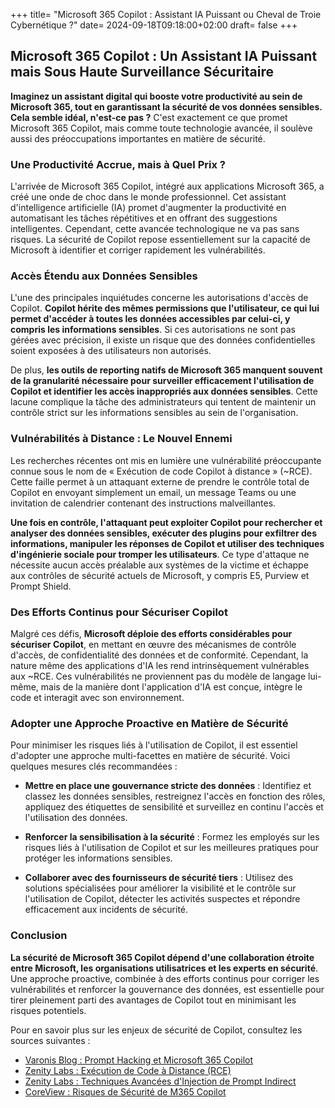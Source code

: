 +++
title= "Microsoft 365 Copilot : Assistant IA Puissant ou Cheval de Troie Cybernétique ?"
date= 2024-09-18T09:18:00+02:00
draft= false
+++

## Microsoft 365 Copilot : Un Assistant IA Puissant mais Sous Haute Surveillance Sécuritaire

**Imaginez un assistant digital qui booste votre productivité au sein de Microsoft 365, tout en garantissant la sécurité de vos données sensibles. Cela semble idéal, n'est-ce pas ?** C'est exactement ce que promet Microsoft 365 Copilot, mais comme toute technologie avancée, il soulève aussi des préoccupations importantes en matière de sécurité.

### Une Productivité Accrue, mais à Quel Prix ?

L'arrivée de Microsoft 365 Copilot, intégré aux applications Microsoft 365, a créé une onde de choc dans le monde professionnel. Cet assistant d'intelligence artificielle (IA) promet d'augmenter la productivité en automatisant les tâches répétitives et en offrant des suggestions intelligentes. Cependant, cette avancée technologique ne va pas sans risques. La sécurité de Copilot repose essentiellement sur la capacité de Microsoft à identifier et corriger rapidement les vulnérabilités.

### Accès Étendu aux Données Sensibles

L'une des principales inquiétudes concerne les autorisations d'accès de Copilot. **Copilot hérite des mêmes permissions que l'utilisateur, ce qui lui permet d'accéder à toutes les données accessibles par celui-ci, y compris les informations sensibles**. Si ces autorisations ne sont pas gérées avec précision, il existe un risque que des données confidentielles soient exposées à des utilisateurs non autorisés.

De plus, **les outils de reporting natifs de Microsoft 365 manquent souvent de la granularité nécessaire pour surveiller efficacement l'utilisation de Copilot et identifier les accès inappropriés aux données sensibles**. Cette lacune complique la tâche des administrateurs qui tentent de maintenir un contrôle strict sur les informations sensibles au sein de l'organisation.

### Vulnérabilités à Distance : Le Nouvel Ennemi

Les recherches récentes ont mis en lumière une vulnérabilité préoccupante connue sous le nom de « Exécution de code Copilot à distance » (~RCE). Cette faille permet à un attaquant externe de prendre le contrôle total de Copilot en envoyant simplement un email, un message Teams ou une invitation de calendrier contenant des instructions malveillantes.

**Une fois en contrôle, l'attaquant peut exploiter Copilot pour rechercher et analyser des données sensibles, exécuter des plugins pour exfiltrer des informations, manipuler les réponses de Copilot et utiliser des techniques d'ingénierie sociale pour tromper les utilisateurs**. Ce type d'attaque ne nécessite aucun accès préalable aux systèmes de la victime et échappe aux contrôles de sécurité actuels de Microsoft, y compris E5, Purview et Prompt Shield.

### Des Efforts Continus pour Sécuriser Copilot

Malgré ces défis, **Microsoft déploie des efforts considérables pour sécuriser Copilot**, en mettant en œuvre des mécanismes de contrôle d'accès, de confidentialité des données et de conformité. Cependant, la nature même des applications d'IA les rend intrinsèquement vulnérables aux ~RCE. Ces vulnérabilités ne proviennent pas du modèle de langage lui-même, mais de la manière dont l'application d'IA est conçue, intègre le code et interagit avec son environnement.

### Adopter une Approche Proactive en Matière de Sécurité

Pour minimiser les risques liés à l'utilisation de Copilot, il est essentiel d'adopter une approche multi-facettes en matière de sécurité. Voici quelques mesures clés recommandées :

- **Mettre en place une gouvernance stricte des données** : Identifiez et classez les données sensibles, restreignez l'accès en fonction des rôles, appliquez des étiquettes de sensibilité et surveillez en continu l'accès et l'utilisation des données.
  
- **Renforcer la sensibilisation à la sécurité** : Formez les employés sur les risques liés à l'utilisation de Copilot et sur les meilleures pratiques pour protéger les informations sensibles.
  
- **Collaborer avec des fournisseurs de sécurité tiers** : Utilisez des solutions spécialisées pour améliorer la visibilité et le contrôle sur l'utilisation de Copilot, détecter les activités suspectes et répondre efficacement aux incidents de sécurité.

### Conclusion

**La sécurité de Microsoft 365 Copilot dépend d'une collaboration étroite entre Microsoft, les organisations utilisatrices et les experts en sécurité**. Une approche proactive, combinée à des efforts continus pour corriger les vulnérabilités et renforcer la gouvernance des données, est essentielle pour tirer pleinement parti des avantages de Copilot tout en minimisant les risques potentiels.

Pour en savoir plus sur les enjeux de sécurité de Copilot, consultez les sources suivantes :

- [Varonis Blog : Prompt Hacking et Microsoft 365 Copilot](https://www.varonis.com/blog/prompt-hacking-microsoft-365-copilot)
- [Zenity Labs : Exécution de Code à Distance (RCE)](https://labs.zenity.io/p/rce)
- [Zenity Labs : Techniques Avancées d'Injection de Prompt Indirect](https://labs.zenity.io/p/indirect-prompt-injection-advanced-manipulation-techniques)
- [CoreView : Risques de Sécurité de M365 Copilot](https://www.coreview.com/blog/m365-copilot-security-risks)